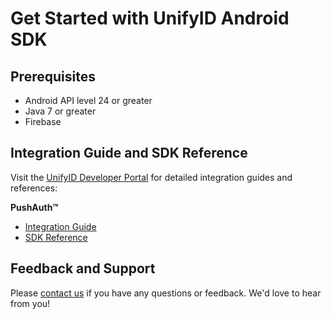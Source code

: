 # Get Started with UnifyID Android SDK

## Prerequisites

- Android API level 24 or greater
- Java 7 or greater
- Firebase

## Integration Guide and SDK Reference

Visit the [UnifyID Developer Portal](https://developer.unify.id/) for detailed integration guides and references:

__PushAuth™__
- [Integration Guide](https://developer.unify.id/docs/pushauth/)
- [SDK Reference](https://developer.unify.id/docs/android-sdk/index.html?id/unify/sdk/pushauth/package-summary.html)

## Feedback and Support

Please [contact us](https://developer.unify.id/contact/) if you have any questions or feedback. We'd love to hear from you!
